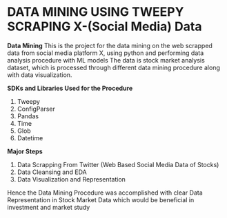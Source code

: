 # DATA MINING USING TWEEPY SCRAPING X-(Social Media) Data

**Data Mining**
This is the project for the data mining on the web scrapped data from social media platform X, using python and performing data analysis procedure with ML models
The data is stock market analysis dataset, which is processed through different data mining procedure along with data visualization.

**SDKs and Libraries Used for the Procedure**
1. Tweepy
2. ConfigParser
3. Pandas
4. Time
5. Glob
6. Datetime

**Major Steps**
1. Data Scrapping From Twitter (Web Based Social Media Data of Stocks)
2. Data Cleansing and EDA
3. Data Visualization and Representation

Hence the Data Mining Procedure was accomplished with clear Data Representation in Stock Market Data which would be beneficial in investment and market study
